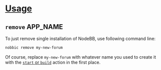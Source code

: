 [Usage](../Usage.markdown)
==========================

## `remove` APP_NAME

To just remove single installation of NodeBB, use following command line:

```sh
nobbic remove my-new-forum
```

Of course, replace `my-new-forum` with whatever name you used to create it with the [`start` or `build`](./start.markdown) action in the first place.